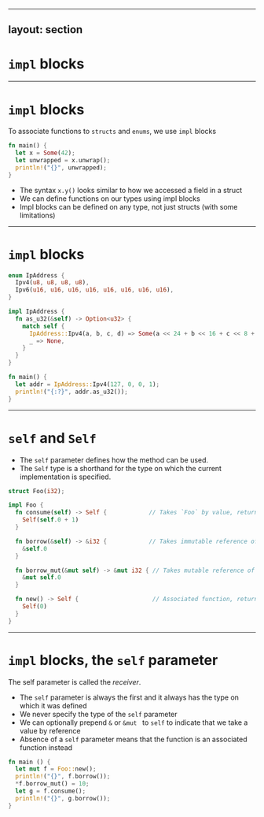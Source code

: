 
---
layout: section
---

# `impl` blocks

---

# `impl` blocks
To associate functions to `structs` and `enums`, we use `impl` blocks

```rust {3}
fn main() {
  let x = Some(42);
  let unwrapped = x.unwrap();
  println!("{}", unwrapped);
}
```

* The syntax `x.y()` looks similar to how we accessed a field in a struct
* We can define functions on our types using impl blocks
* Impl blocks can be defined on any type, not just structs (with some limitations)

---

# `impl` blocks

```rust {all|6,13|7-12|7|17}
enum IpAddress {
  Ipv4(u8, u8, u8, u8),
  Ipv6(u16, u16, u16, u16, u16, u16, u16, u16),
}

impl IpAddress {
  fn as_u32(&self) -> Option<u32> {
    match self {
      IpAddress::Ipv4(a, b, c, d) => Some(a << 24 + b << 16 + c << 8 + d)
      _ => None,
    }
  }
}

fn main() {
  let addr = IpAddress::Ipv4(127, 0, 0, 1);
  println!("{:?}", addr.as_u32());
}
```

<!--
- Here we define the as_u32 method
- Note how the impl block is separate from the type definition
- In fact we can have multiple impl blocks for the same type, as long as
  function definitions do not overlap (not useful right now, but it will be
  once we get more into generics)
-->

---

# `self` and `Self`

- The `self` parameter defines how the method can be used.
- The `Self` type is a shorthand for the type on which the current
  implementation is specified.

```rust {all|4-6|8-14|16-18}
struct Foo(i32);

impl Foo {
  fn consume(self) -> Self {            // Takes `Foo` by value, returns `Foo`
    Self(self.0 + 1)
  }

  fn borrow(&self) -> &i32 {            // Takes immutable reference of `Foo`
    &self.0
  }

  fn borrow_mut(&mut self) -> &mut i32 { // Takes mutable reference of `Foo`
    &mut self.0
  }

  fn new() -> Self {                     // Associated function, returns `Foo`
    Self(0)
  }
}
```

---

# `impl` blocks, the `self` parameter
The self parameter is called the *receiver*.

* The `self` parameter is always the first and it always has the type on which it
  was defined
* We never specify the type of the `self` parameter
* We can optionally prepend `&` or `&mut ` to `self` to indicate that we take
  a value by reference
* Absence of a `self` parameter means that the function is an associated function
  instead

```rust
fn main () {
  let mut f = Foo::new();
  println!("{}", f.borrow());
  *f.borrow_mut() = 10;
  let g = f.consume();
  println!("{}", g.borrow());
}
```
